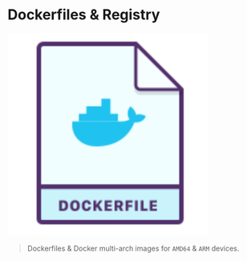 # Dockerfiles & Registry

<img src="dockerfile-icon.svg" width="400">

> Dockerfiles & Docker multi-arch images for `AMD64` & `ARM` devices.
